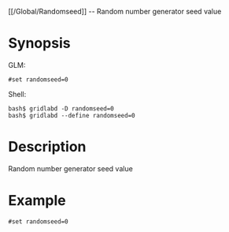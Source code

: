 [[/Global/Randomseed]] -- Random number generator seed value

# Synopsis

GLM:

~~~
#set randomseed=0
~~~

Shell:

~~~
bash$ gridlabd -D randomseed=0
bash$ gridlabd --define randomseed=0
~~~

# Description

Random number generator seed value

# Example

~~~
#set randomseed=0
~~~
